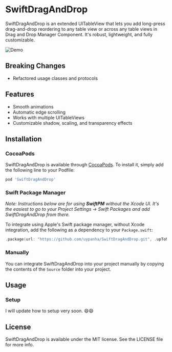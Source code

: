 # SwiftDragAndDrop

SwiftDragAndDrop is an extended UITableView that lets you add long-press drag-and-drop reordering to any table view or across any table views in Drag and Drop Manager Component. It's robust, lightweight, and fully customizable.

![Demo](Resources/demo.gif)

## Breaking Changes
- Refactored usage classes and protocols

## Features

- Smooth animations
- Automatic edge scrolling
- Works with multiple UITableViews
- Customizable shadow, scaling, and transparency effects

## Installation

### CocoaPods

SwiftDragAndDrop is available through [CocoaPods](https://cocoapods.org). To install
it, simply add the following line to your Podfile:

```ruby
pod 'SwiftDragAndDrop'
```

### Swift Package Manager

_Note: Instructions below are for using **SwiftPM** without the Xcode UI. It's the easiest to go to your Project Settings -> Swift Packages and add SwiftDragAndDrop from there._

To integrate using Apple's Swift package manager, without Xcode integration, add the following as a dependency to your `Package.swift`:

```swift
.package(url: "https://github.com/uypanha/SwiftDragAndDrop.git", .upToNextMajor(from: "0.5.0"))
```

### Manually

You can integrate SwiftDragAndDrop into your project manually by copying the contents of the `Source` folder into your project.

## Usage

### Setup

I will update how to setup very soon. 😄😄

## License

SwiftDragAndDrop is available under the MIT license. See the LICENSE file for more info.
